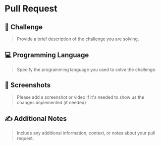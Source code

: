 # Pull Request

## 📝 Challenge

> Provide a brief description of the challenge you are solving.

## 💻 Programming Language

> Specify the programming language you used to solve the challenge.

## 📸 Screenshots

> Please add a screenshot or video if it's needed to show us the changes implemented (if needed)

## ✍️ Additional Notes

> Include any additional information, context, or notes about your pull request.
